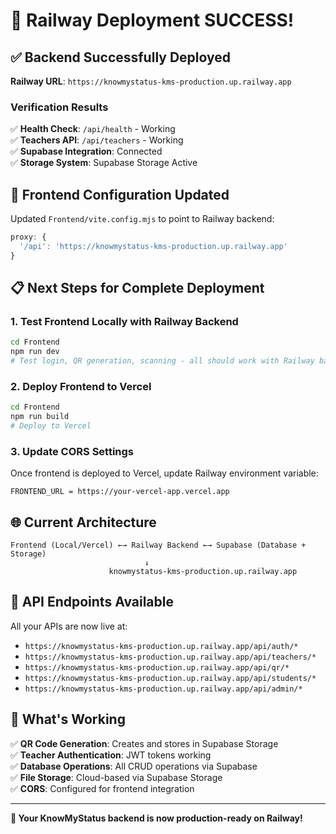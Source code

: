 # 🎉 Railway Deployment SUCCESS!

## ✅ **Backend Successfully Deployed**

**Railway URL**: `https://knowmystatus-kms-production.up.railway.app`

### **Verification Results**
✅ **Health Check**: `/api/health` - Working  
✅ **Teachers API**: `/api/teachers` - Working  
✅ **Supabase Integration**: Connected  
✅ **Storage System**: Supabase Storage Active  

## 🔧 **Frontend Configuration Updated**

Updated `Frontend/vite.config.mjs` to point to Railway backend:
```javascript
proxy: {
  '/api': 'https://knowmystatus-kms-production.up.railway.app'
}
```

## 📋 **Next Steps for Complete Deployment**

### 1. **Test Frontend Locally with Railway Backend**
```bash
cd Frontend
npm run dev
# Test login, QR generation, scanning - all should work with Railway backend
```

### 2. **Deploy Frontend to Vercel**
```bash
cd Frontend
npm run build
# Deploy to Vercel
```

### 3. **Update CORS Settings**
Once frontend is deployed to Vercel, update Railway environment variable:
```
FRONTEND_URL = https://your-vercel-app.vercel.app
```

## 🌐 **Current Architecture**

```
Frontend (Local/Vercel) ←→ Railway Backend ←→ Supabase (Database + Storage)
                              ↓
                      knowmystatus-kms-production.up.railway.app
```

## 🔄 **API Endpoints Available**

All your APIs are now live at:
- `https://knowmystatus-kms-production.up.railway.app/api/auth/*`
- `https://knowmystatus-kms-production.up.railway.app/api/teachers/*`
- `https://knowmystatus-kms-production.up.railway.app/api/qr/*`
- `https://knowmystatus-kms-production.up.railway.app/api/students/*`
- `https://knowmystatus-kms-production.up.railway.app/api/admin/*`

## 🎯 **What's Working**

✅ **QR Code Generation**: Creates and stores in Supabase Storage  
✅ **Teacher Authentication**: JWT tokens working  
✅ **Database Operations**: All CRUD operations via Supabase  
✅ **File Storage**: Cloud-based via Supabase Storage  
✅ **CORS**: Configured for frontend integration  

---

**🚀 Your KnowMyStatus backend is now production-ready on Railway!**
